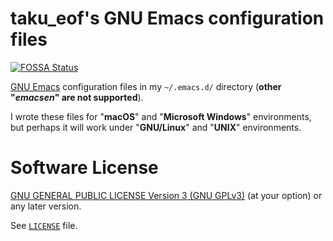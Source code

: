 <!--
Copyright (C) 2013-2023 Taku Watabe
Time-stamp: <2023-11-29T13:45:31+09:00>

This program is free software; you can redistribute it and/or modify
it under the terms of the GNU General Public License as published by
the Free Software Foundation, either version 3 of the License, or
(at your option) any later version.

This program is distributed in the hope that it will be useful,
but WITHOUT ANY WARRANTY; without even the implied warranty of
MERCHANTABILITY or FITNESS FOR A PARTICULAR PURPOSE.  See the
GNU General Public License for more details.

You should have received a copy of the GNU General Public License
along with this program.  If not, see <https://www.gnu.org/licenses/>.
-->

# taku_eof's GNU Emacs configuration files

[![FOSSA Status](https://app.fossa.io/api/projects/git%2Bgithub.com%2Ftakueof%2F.emacs.d.svg?type=shield)](https://app.fossa.io/projects/git%2Bgithub.com%2Ftakueof%2F.emacs.d?ref=badge_shield)

[GNU Emacs](https://www.gnu.org/software/emacs/) configuration files in my `~/.emacs.d/` directory (**other "_emacsen_" are not supported**).

I wrote these files for "**macOS**" and "**Microsoft Windows**" environments, but perhaps it will work under "**GNU/Linux**" and "**UNIX**" environments.

# Software License

[GNU GENERAL PUBLIC LICENSE Version 3 (GNU GPLv3)](https://www.gnu.org/licenses/gpl-3.0) (at your option) or any later version.

See [`LICENSE`](/LICENSE) file.
